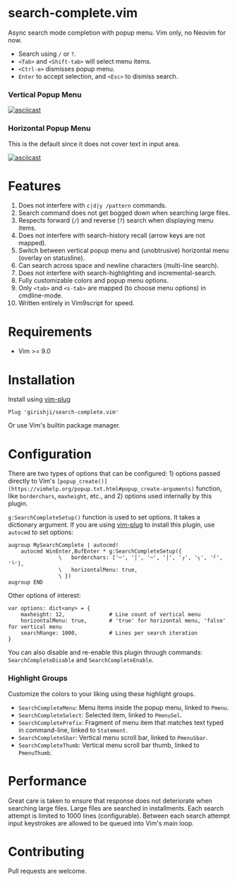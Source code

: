 # search-complete.vim

Async search mode completion with popup menu. Vim only, no Neovim for now.

- Search using `/` or `?`. 
- `<Tab>` and `<Shift-tab>` will select menu items.
- `<Ctrl-e>` dismisses popup menu.
- `Enter` to accept selection, and `<Esc>` to dismiss search. 

### Vertical Popup Menu

[![asciicast](https://asciinema.org/a/dGNdbLbsTMSdaL8E4PonxQDKL.svg)](https://asciinema.org/a/dGNdbLbsTMSdaL8E4PonxQDKL)


### Horizontal Popup Menu

This is the default since it does not cover text in input area.

[![asciicast](https://asciinema.org/a/DrvlJnoumCA9jWuMH8WGBCVJz.svg)](https://asciinema.org/a/DrvlJnoumCA9jWuMH8WGBCVJz)

# Features

1. Does not interfere with `c|d|y /pattern` commands.
1. Search command does not get bogged down when searching large files.
1. Respects forward (`/`) and reverse (`?`) search when displaying menu items.
1. Does not interfere with search-history recall (arrow keys are not mapped).
1. Switch between vertical popup menu and (unobtrusive) horizontal menu (overlay on statusline).
1. Can search across space and newline characters (multi-line search).
1. Does not interfere with search-highlighting and incremental-search.
1. Fully customizable colors and popup menu options.
1. Only `<tab>` and `<s-tab>` are mapped (to choose menu options) in cmdline-mode.
1. Written entirely in Vim9script for speed.

# Requirements

- Vim >= 9.0

# Installation

Install using [vim-plug](https://github.com/junegunn/vim-plug)

```
Plug 'girishji/search-complete.vim'
```

Or use Vim's builtin package manager.

# Configuration

There are two types of options that can be configured: 1) options passed directly to Vim's
`[popup_create()](https://vimhelp.org/popup.txt.html#popup_create-arguments)` function, like
`borderchars`, `maxheight`, etc., and 2) options used internally by this plugin.

`g:SearchCompleteSetup()` function is used to set options. It takes a dictionary argument.
If you are using
[vim-plug](https://github.com/junegunn/vim-plug) to install this plugin, use `autocmd` to set options:

```
augroup MySearchComplete | autocmd!
    autocmd WinEnter,BufEnter * g:SearchCompleteSetup({
                \   borderchars: ['─', '│', '─', '│', '┌', '┐', '┘', '└'],
                \   horizontalMenu: true,
                \ })
augroup END
```

Other options of interest:

```
var options: dict<any> = {
    maxheight: 12,              # Line count of vertical menu
    horizontalMenu: true,       # 'true' for horizontal menu, 'false' for vertical menu
    searchRange: 1000,          # Lines per search iteration
}
```

You can also disable and re-enable this plugin through commands: `SearchCompleteDisable` and `SearchCompleteEnable`.

### Highlight Groups

Customize the colors to your liking using these highlight groups.

- `SearchCompleteMenu`: Menu items inside the popup menu, linked to `Pmenu`.
- `SearchCompleteSelect`: Selected item, linked to `PmenuSel`.
- `SearchCompletePrefix`: Fragment of menu item that matches text typed in command-line, linked to `Statement`.
- `SearchCompleteSbar`: Vertical menu scroll bar, linked to `PmenuSbar`.
- `SearchCompleteThumb`: Vertical menu scroll bar thumb, linked to `PmenuThumb`.


# Performance

Great care is taken to ensure that response does not deteriorate when searching
large files. Large files are searched in installments. Each search attempt is
limited to 1000 lines (configurable). Between each search attempt input
keystrokes are allowed to be queued into Vim's main loop.

# Contributing

Pull requests are welcome.

